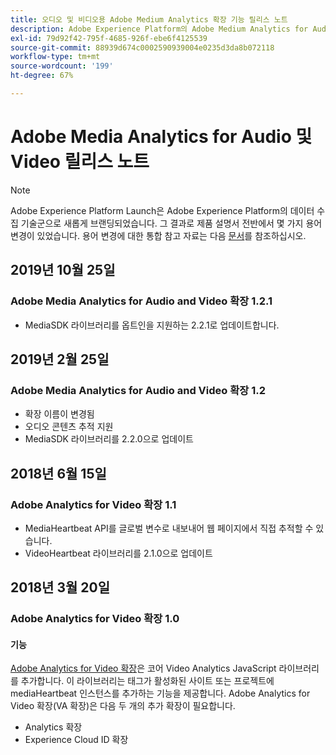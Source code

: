 ```yaml
---
title: 오디오 및 비디오용 Adobe Medium Analytics 확장 기능 릴리스 노트
description: Adobe Experience Platform의 Adobe Medium Analytics for Audio 및 Video 태그 확장에 대한 최신 릴리스 정보입니다.
exl-id: 79d92f42-795f-4685-926f-ebe6f4125539
source-git-commit: 88939d674c0002590939004e0235d3da8b072118
workflow-type: tm+mt
source-wordcount: '199'
ht-degree: 67%

---
```


# Adobe Media Analytics for Audio 및 Video 릴리스 노트

>[!NOTE]
>
>Adobe Experience Platform Launch은 Adobe Experience Platform의 데이터 수집 기술군으로 새롭게 브랜딩되었습니다. 그 결과로 제품 설명서 전반에서 몇 가지 용어 변경이 있었습니다. 용어 변경에 대한 통합 참고 자료는 다음 [문서](../../../term-updates.md)를 참조하십시오.

## 2019년 10월 25일

### Adobe Media Analytics for Audio and Video 확장 1.2.1

* MediaSDK 라이브러리를 옵트인을 지원하는 2.2.1로 업데이트합니다.

## 2019년 2월 25일

### Adobe Media Analytics for Audio and Video 확장 1.2

* 확장 이름이 변경됨
* 오디오 콘텐츠 추적 지원
* MediaSDK 라이브러리를 2.2.0으로 업데이트

## 2018년 6월 15일

### Adobe Analytics for Video 확장 1.1

* MediaHeartbeat API를 글로벌 변수로 내보내어 웹 페이지에서 직접 추적할 수 있습니다.
* VideoHeartbeat 라이브러리를 2.1.0으로 업데이트

## 2018년 3월 20일

### Adobe Analytics for Video 확장 1.0

#### **기능**

[Adobe Analytics for Video 확장](../media-analytics/overview.md)은 코어 Video Analytics JavaScript 라이브러리를 추가합니다. 이 라이브러리는 태그가 활성화된 사이트 또는 프로젝트에 mediaHeartbeat 인스턴스를 추가하는 기능을 제공합니다. Adobe Analytics for Video 확장(VA 확장)은 다음 두 개의 추가 확장이 필요합니다.

* Analytics 확장
* Experience Cloud ID 확장
